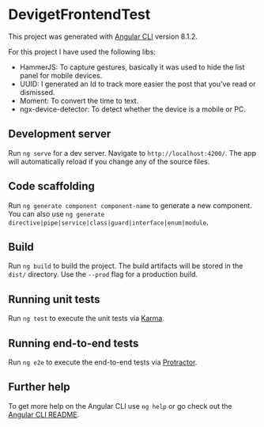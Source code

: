 # DevigetFrontendTest

This project was generated with [Angular CLI](https://github.com/angular/angular-cli) version 8.1.2.


For this project I have used the following libs:

- HammerJS: To capture gestures, basically it was used to hide the list panel for mobile devices.
- UUID: I generated an Id to track more easier the post that you've read or dismissed.
- Moment: To convert the time to text.
- ngx-device-detector: To detect whether the device is a mobile or PC.


## Development server

Run `ng serve` for a dev server. Navigate to `http://localhost:4200/`. The app will automatically reload if you change any of the source files.

## Code scaffolding

Run `ng generate component component-name` to generate a new component. You can also use `ng generate directive|pipe|service|class|guard|interface|enum|module`.

## Build

Run `ng build` to build the project. The build artifacts will be stored in the `dist/` directory. Use the `--prod` flag for a production build.

## Running unit tests

Run `ng test` to execute the unit tests via [Karma](https://karma-runner.github.io).

## Running end-to-end tests

Run `ng e2e` to execute the end-to-end tests via [Protractor](http://www.protractortest.org/).

## Further help

To get more help on the Angular CLI use `ng help` or go check out the [Angular CLI README](https://github.com/angular/angular-cli/blob/master/README.md).
